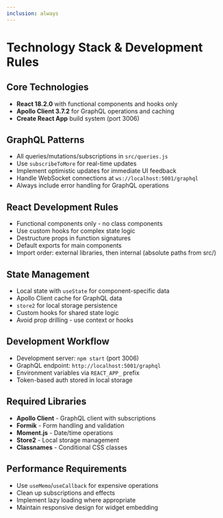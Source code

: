 ```yaml
---
inclusion: always
---
```


# Technology Stack & Development Rules

## Core Technologies
- **React 18.2.0** with functional components and hooks only
- **Apollo Client 3.7.2** for GraphQL operations and caching
- **Create React App** build system (port 3006)

## GraphQL Patterns
- All queries/mutations/subscriptions in `src/queries.js`
- Use `subscribeToMore` for real-time updates
- Implement optimistic updates for immediate UI feedback
- Handle WebSocket connections at `ws://localhost:5001/graphql`
- Always include error handling for GraphQL operations

## React Development Rules
- Functional components only - no class components
- Use custom hooks for complex state logic
- Destructure props in function signatures
- Default exports for main components
- Import order: external libraries, then internal (absolute paths from src/)

## State Management
- Local state with `useState` for component-specific data
- Apollo Client cache for GraphQL data
- `store2` for local storage persistence
- Custom hooks for shared state logic
- Avoid prop drilling - use context or hooks

## Development Workflow
- Development server: `npm start` (port 3006)
- GraphQL endpoint: `http://localhost:5001/graphql`
- Environment variables via `REACT_APP_` prefix
- Token-based auth stored in local storage

## Required Libraries
- **Apollo Client** - GraphQL client with subscriptions
- **Formik** - Form handling and validation
- **Moment.js** - Date/time operations
- **Store2** - Local storage management
- **Classnames** - Conditional CSS classes

## Performance Requirements
- Use `useMemo`/`useCallback` for expensive operations
- Clean up subscriptions and effects
- Implement lazy loading where appropriate
- Maintain responsive design for widget embedding